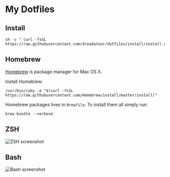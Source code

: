 My Dotfiles
===========

Install
-------

```
sh -c "`curl -fsSL https://raw.githubusercontent.com/dreadatour/dotfiles/install/install.sh`"
```

Homebrew
--------

[Homebrew](https://brew.sh/) is package manager for Mac OS X.

Install Homebrew:
```
/usr/bin/ruby -e "$(curl -fsSL https://raw.githubusercontent.com/Homebrew/install/master/install)"
```

Homebrew packages lives in `Brewfile`. To install them all simply run:
```
brew bundle --verbose
```

ZSH
---

![ZSH screenshot](http://habrastorage.org/storage3/044/527/ab5/044527ab530dd1ef43b22c43e0bb2c35.png)

Bash
----

![Bash screenshot](http://habrastorage.org/storage3/8f7/1dc/64c/8f71dc64ccde20dd2cb82f1ccb5dbb67.png)
